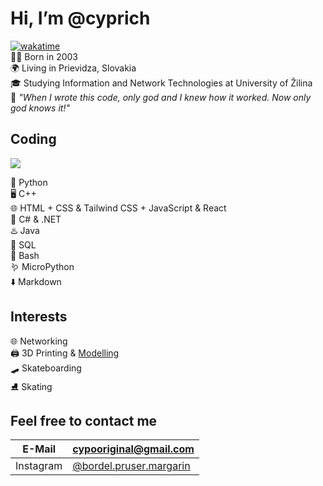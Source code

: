 # Hi, I’m @cyprich 
[![wakatime](https://wakatime.com/badge/user/4c514061-8f41-4da2-97ea-f2b4906774a3.svg)](https://wakatime.com/@4c514061-8f41-4da2-97ea-f2b4906774a3)  
👶🏻 Born in 2003  
🌍 Living in Prievidza, Slovakia  
🎓 Studying Information and Network Technologies at University of Žilina  
📖 *"When I wrote this code, only god and I knew how it worked. Now only god knows it!"*  

## Coding
![](https://github-readme-stats.vercel.app/api/top-langs/?username=cyprich&theme=github_dark&layout=compact&hide_progress=false)

🐍 Python  
🖥️ C++  
🌐 HTML + CSS & Tailwind CSS + JavaScript & React  
🎻 C# & .NET  
♨️ Java  
💾 SQL  
🐧 Bash  
🪱 MicroPython  
⬇️ Markdown  

<!--
<img src="fldsmdfr.webp" style="width: 50%">
-->

## Interests
🌐 Networking  
🖨️ 3D Printing & [Modelling](https://www.printables.com/@cypo)  
🛹 Skateboarding  
⛸️ Skating  

## Feel free to contact me  
| E-Mail | [cypooriginal@gmail.com](mailto:cypooriginal@gmail.com) |
|-|-|
| Instagram | [@bordel.pruser.margarin](https://www.instagram.com/bordel.pruser.margarin/) |
